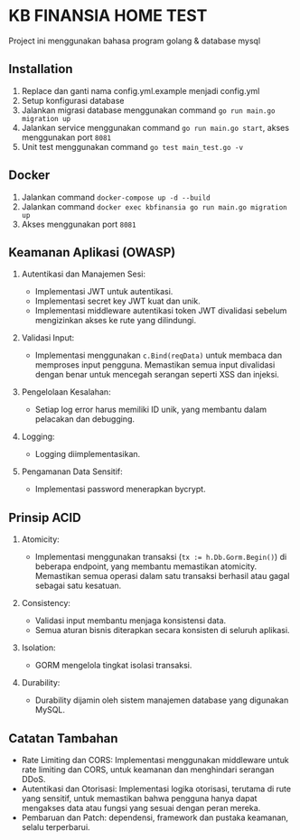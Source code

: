 # KB FINANSIA HOME TEST

Project ini menggunakan bahasa program golang & database mysql

## Installation

1. Replace dan ganti nama config.yml.example menjadi config.yml
2. Setup konfigurasi database
3. Jalankan migrasi database menggunakan command `go run main.go migration up`
4. Jalankan service menggunakan command `go run main.go start`, akses menggunakan port `8081`
5. Unit test menggunakan command `go test main_test.go -v`

## Docker

1. Jalankan command `docker-compose up -d --build`
2. Jalankan command `docker exec kbfinansia go run main.go migration up`
3. Akses menggunakan port `8081`

## Keamanan Aplikasi (OWASP)

1. Autentikasi dan Manajemen Sesi:
    - Implementasi JWT untuk autentikasi.
    - Implementasi secret key JWT kuat dan unik.
    - Implementasi middleware autentikasi token JWT divalidasi sebelum mengizinkan akses ke rute yang dilindungi.

2. Validasi Input:
    - Implementasi menggunakan `c.Bind(reqData)` untuk membaca dan memproses input pengguna. Memastikan semua input divalidasi dengan benar untuk mencegah serangan seperti XSS dan injeksi.

3. Pengelolaan Kesalahan:
    - Setiap log error harus memiliki ID unik, yang membantu dalam pelacakan dan debugging.

4. Logging:
    - Logging diimplementasikan.

5. Pengamanan Data Sensitif:
    - Implementasi password menerapkan bycrypt.

## Prinsip ACID

1. Atomicity:
    - Implementasi menggunakan transaksi (`tx := h.Db.Gorm.Begin()`) di beberapa endpoint, yang membantu memastikan atomicity. Memastikan semua operasi dalam satu transaksi berhasil atau gagal sebagai satu kesatuan.

2. Consistency:
    - Validasi input membantu menjaga konsistensi data.
    - Semua aturan bisnis diterapkan secara konsisten di seluruh aplikasi.

3. Isolation:
    - GORM mengelola tingkat isolasi transaksi.

4. Durability:
    - Durability dijamin oleh sistem manajemen database yang digunakan MySQL.

## Catatan Tambahan

- Rate Limiting dan CORS: Implementasi menggunakan middleware untuk rate limiting dan CORS, untuk keamanan dan menghindari serangan DDoS.
- Autentikasi dan Otorisasi: Implementasi logika otorisasi, terutama di rute yang sensitif, untuk memastikan bahwa pengguna hanya dapat mengakses data atau fungsi yang sesuai dengan peran mereka.
- Pembaruan dan Patch: dependensi, framework dan pustaka keamanan, selalu terperbarui.
